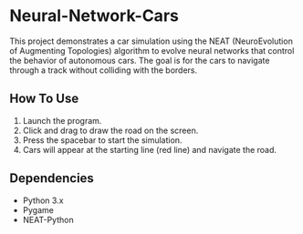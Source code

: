 # Neural-Network-Cars

This project demonstrates a car simulation using the NEAT (NeuroEvolution of Augmenting Topologies) algorithm to evolve neural networks that control the behavior of autonomous cars. The goal is for the cars to navigate through a track without colliding with the borders.

## How To Use

1. Launch the program.
2. Click and drag to draw the road on the screen.
3. Press the spacebar to start the simulation.
4. Cars will appear at the starting line (red line) and navigate the road.

## Dependencies

- Python 3.x
- Pygame
- NEAT-Python


